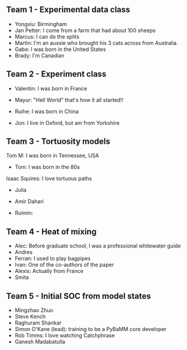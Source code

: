 ## Team 1 - Experimental data class

- Yongxiu: Birmingham
- Jan Petter: I come from a farm that had about 100 sheeps
- Marcus: I can do the splits
- Martin: I'm an aussie who brought his 3 cats across from Australia.
- Gabe: I was born in the United States
- Brady: I'm Canadian 

## Team 2 - Experiment class

- Valentin: I was born in France

- Mayur: "Hell World" that's how it all started!!
- Ruihe: I was born in China
- Jon: I live in Oxford, but am from Yorkshire


## Team 3 - Tortuosity models
Tom M: I was born in Tennessee, USA
- Tom: I was born in the 80s

Isaac Squires: I love tortuous paths

- Julia

- Amir Dahari

- Ruimin: 

## Team 4 - Heat of mixing
- Alec: Before graduate school, I was a professional whitewater guide
- Andres
- Ferran: I used to play bagpipes
- Ivan: One of the co-authors of the paper
- Alexis: Actually from France
- Smita 

## Team 5 - Initial SOC from model states
- Mingzhao Zhuo
- Steve Kench 
- Raghuram Shankar
- Simon O'Kane (lead): training to be a PyBaMM core developer
- Rob Timms: I love watching Catchphrase
- Ganesh Madabatulla
